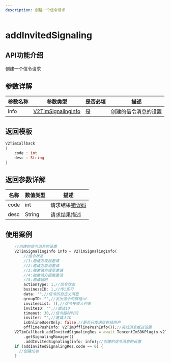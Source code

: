 ```yaml
---
description: 创建一个信令请求
---
```


# addInvitedSignaling

## API功能介绍

创建一个信令请求

## 参数详解

| 参数名称 | 参数类型                                                    | 是否必填 | 描述         |
| ---- | ------------------------------------------------------- | ---- | ---------- |
| info | [V2TimSignalingInfo](../../class/v2timsignalinginfo.md) | 是    | 创建的信令消息的设置 |

## 返回模板

```dart
V2TimCallback
{
    code : int
    desc : String
}
```

## 返回参数详解

| 名称   | 数值类型   | 描述                                                             |
| ---- | ------ | -------------------------------------------------------------- |
| code | int    | 请求结果[错误码](https://cloud.tencent.com/document/product/269/1671) |
| desc | String | 请求结果描述                                                         |

## 使用案例  &#x20;

```dart
    //创建的信令消息的设置
    V2TimSignalingInfo info = V2TimSignalingInfo(
        //信令状态
        //1:邀请方发起邀请
        //2:邀请方取消邀请
        //3:被邀请方接受邀请
        //4:被邀请方拒绝邀请
        //5:邀请超时
        actionType: 1,//信令状态
        businessID: 1,//传1即可
        data: "",//信令的自定义消息
        groupID: "",//发出信令的群组id
        inviteeList: [],//信令接收人列表
        inviteID: "",//邀请ID
        timeout: 30,//信令超时时间
        inviter: "",//邀请人ID
        isOnlineUserOnly: false,//是否只发送给在线用户
        offlinePushInfo: V2TimOfflinePushInfo());//离线消息推送设置
    V2TimCallback addInvitedSignalingRes = await TencentImSDKPlugin.v2TIMManager
        .getSignalingManager()
        .addInvitedSignaling(info: info);//创建的信令消息的设置
    if (addInvitedSignalingRes.code == 0) {
      //创建成功
    }
```
